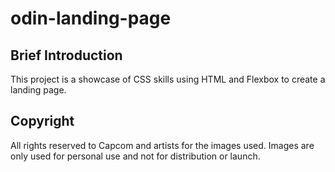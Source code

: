 # odin-landing-page

## Brief Introduction
This project is a showcase of CSS skills using HTML and Flexbox to create a landing page.

## Copyright
All rights reserved to Capcom and artists for the images used. Images are only used for personal use and not for distribution or launch.